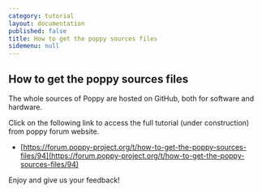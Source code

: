 ```yaml
---
category: tutorial
layout: documentation
published: false
title: How to get the poppy sources files
sidemenu: null
---
```


## How to get the poppy sources files

The whole sources of Poppy are hosted on GitHub, both for software and hardware. 

Click on the following link to access the full tutorial (under construction) from poppy forum website.

- [https://forum.poppy-project.org/t/how-to-get-the-poppy-sources-files/94](https://forum.poppy-project.org/t/how-to-get-the-poppy-sources-files/94)

Enjoy and give us your feedback!
